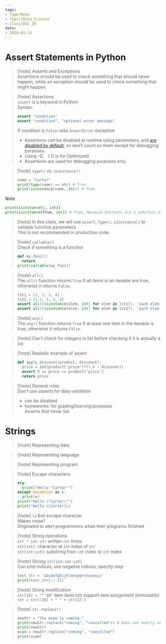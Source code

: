 ```yaml
---
tags:  
- Type/Note  
- Topic/Data_Science  
- Class/DSC_20  
date:  
- 2024-01-24  
---
```

  
# Assert Statements in Python  
  
> [!note] Asserts and Exceptions  
> Assertions should be used to check something that should never happen, while an exception should be used to check something that might happen.  
  
> [!note] Assertions  
> `assert` is a keyword in Python  
> Syntax:  
> ```Python  
> assert "condition"  
> assert "condition", "optional error message"  
> ```  
> If condition is `False` raise `AssertError` exception  
> - Assertions can be disabled at runtime using parameters, and [are disabled by default](http://java.sun.com/javase/6/docs/technotes/tools/windows/java.html), so don't count on them except for debugging purposes.  
> - Using -O    ( O is for Optimized)  
> - Assertions are used for debugging purposes only.  
  
> [!note] `type()` vs. `isinstance()`  
> ```Python  
> name = "Carter"  
> print(type(name) == str) # True  
> print(isinstance(name, str)) # True  
> ```  
  
> [!note]  
> ```Python  
> print(isinstance(1, int))  
> print(isinstance(True, int)) # True, because booleans are a subclass of integers  
> ```  
  
> [!note] In this class, we will use `assert`, `type()`, `isinstance()` to validate function parameters  
> This is not recommended in production code.  
  
> [!note] `callable()`  
> Check if something is a function  
> ```Python  
> def my_func():  
> 	return  
> print(callable(my_func))  
> ```  
  
> [!note] `all()`  
> The `all()` function returns `True` if all items in an iterable are true, otherwise it returns `False`.  
> ```Python  
> lst1 = [1, 2, 3, 4]  
> lst2 = [1.1, 2, 3, 4]  
> assert all([isinstance(elem, int) for elem in lst1]), 'each elem is not int in lst1'  
> assert all([isinstance(elem, int) for elem in lst2]), 'each elem is not int in lst2'  
> ```  
  
> [!note] `any()`  
> The `any()` function returns `True` if at least one item in the iterable is true, otherwise it returns `False`.  
  
> [!note] Can't check for integers in list before checking if it is actually a list  
  
> [!note] Realistic example of assert  
> ```Python  
> def apply_discount(product, discount):  
> 	price = int(product['price']*(1.0 - discount))  
> 	assert 0 <= price <= product['price']  
> 	return price  
> ```  
  
> [!note] General rules  
> Don't use asserts for data validation  
> - can be disabled  
> - homeworks: for grading/learning purposes  
> Asserts that never fail  
  
# Strings  
  
> [!note] Representing data  
  
> [!note] Representing language  
  
> [!note] Representing program  
  
> [!note] Escape characters  
> ```Python  
> try:  
> 	print("Hello "Carter"")  
> except Exception as e:  
> 	print(e)  
> print("Hello \"Carter\"")  
> print("Hello \\Carter\\)  
> ```  
  
> [!note] `\a` Bell escape character  
> Makes noise?  
> Originated to alert programmers when their programs finished  
  
> [!note] String operations  
> `str * int`: `str` written `int` times  
> `str[int]`: character at `int` index of `str`  
> `str[int:int]`: substring from `int` index to `int` index  
  
> [!note] Slicing `str[int:int:int]`  
> Can omit indices, use negative indices, specify step  
> ```Python  
> test_str = 'abcdefghijklmnopqrstuvwxyz'  
> print(test_str[::-2])  
> ```  
  
> [!note] String modification  
> `str[16] = ""` 'str' item does not support item assignment (immutable)  
> `str = str[:16] + " " + str[17:]`  
  
> [!note] `str.replace()`  
> ```Python  
> newStr = "The exam is coming."  
> print(newStr.replace("coming", "cancelled")) # Does not modify newStr  
> print(newStr)  
> exam = newStr.replace("coming", "cancelled")  
> print(exam)  
> ```  
